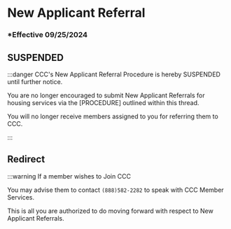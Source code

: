 # New Applicant Referral

### \*Effective 09/25/2024

## SUSPENDED

:::danger CCC's New Applicant Referral Procedure is hereby SUSPENDED until further notice.

You are no longer encouraged to submit New Applicant Referrals for housing services via the [PROCEDURE] outlined within this thread.

You will no longer receive members assigned to you for referring them to CCC.

:::

## Redirect

:::warning If a member wishes to Join CCC

You may advise them to contact `(888)582-2282` to speak with CCC Member Services.

This is all you are authorized to do moving forward with respect to New Applicant Referrals.
